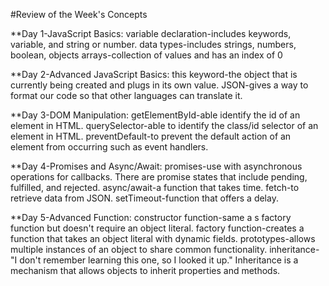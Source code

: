 #Review of the Week's Concepts

**Day 1-JavaScript Basics: 
variable declaration-includes keywords, variable, and string or number.
data types-includes strings, numbers, boolean, objects
arrays-collection of values and has an index of 0

**Day 2-Advanced JavaScript Basics:
this keyword-the object that is currently being created and plugs in its own value.
JSON-gives a way to format our code so that other languages can translate it.

**Day 3-DOM Manipulation:
getElementById-able identify the id of an element in HTML.
querySelector-able to identify the class/id selector of an element in HTML.
preventDefault-to prevent the default action of an element from occurring such as event handlers.

**Day 4-Promises and Async/Await:
promises-use with asynchronous operations for callbacks.  There are promise states that include pending, fulfilled, and rejected.
async/await-a function that takes time.
fetch-to retrieve data from JSON.
setTimeout-function that offers a delay.

**Day 5-Advanced Function:
constructor function-same a s factory function but doesn't require an object literal.
factory function-creates a function that takes an object literal with dynamic fields.
prototypes-allows multiple instances of an object to share common functionality.
inheritance-"I don't remember learning this one, so I looked it up."  Inheritance is a mechanism that allows objects to inherit properties and methods.